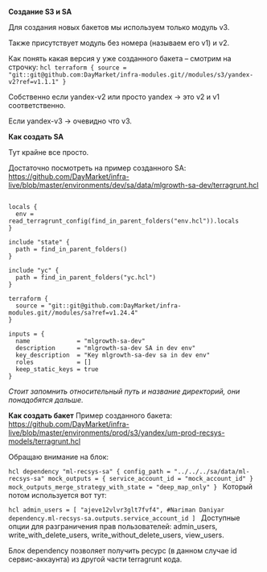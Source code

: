 
**Создание S3 и SA**

Для создания новых бакетов мы используем только модуль v3. 

Также присутствует модуль без номера (называем его v1) и v2.

Как понять какая версия у уже созданного бакета – смотрим на строчку:
``hcl
terraform {
  source = "git::git@github.com:DayMarket/infra-modules.git//modules/s3/yandex-v2?ref=v1.1.1"
}
``

Собственно если yandex-v2 или просто yandex → это v2 и v1 соответственно.

Если yandex-v3 → очевидно что v3.

**Как создать SA**

Тут крайне все просто.

Достаточно посмотреть на пример созданного SA: https://github.com/DayMarket/infra-live/blob/master/environments/dev/sa/data/mlgrowth-sa-dev/terragrunt.hcl

```hcl

locals {
  env = read_terragrunt_config(find_in_parent_folders("env.hcl")).locals
}

include "state" {
  path = find_in_parent_folders()
}

include "yc" {
  path = find_in_parent_folders("yc.hcl")
}

terraform {
  source = "git::git@github.com:DayMarket/infra-modules.git//modules/sa?ref=v1.24.4"
}

inputs = {
  name             = "mlgrowth-sa-dev"
  description      = "mlgrowth-sa-dev SA in dev env"
  key_description  = "Key mlgrowth-sa-dev sa in dev env"
  roles            = []
  keep_static_keys = true
}
```




*Стоит запомнить относительный путь и название директорий, они понадобятся дальше.*

**Как создать бакет**
Пример созданного бакета: https://github.com/DayMarket/infra-live/blob/master/environments/prod/s3/yandex/um-prod-recsys-models/terragrunt.hcl 

Обращаю внимание на блок:


``hcl
dependency "ml-recsys-sa" {
  config_path = "../../../sa/data/ml-recsys-sa"
  mock_outputs = {
    service_account_id = "mock_account_id"
  }
  mock_outputs_merge_strategy_with_state = "deep_map_only"
}
``
Который потом используется вот тут:


``hcl
  admin_users = [
    "ajeve12vlvr3glt7fvf4", #Nariman Daniyar
    dependency.ml-recsys-sa.outputs.service_account_id
  ]
  ``
Доступные опции для разграничения прав пользователей: admin_users, write_with_delete_users, write_without_delete_users, view_users.

Блок dependency позволяет получить ресурс (в данном случае id сервис-аккаунта) из другой части terragrunt кода.





